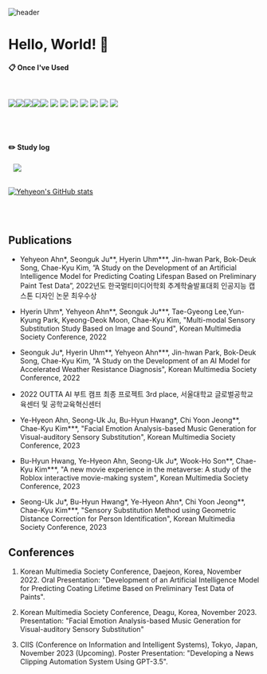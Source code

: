 ![header](https://capsule-render.vercel.app/api?type=waving&text=Yehyeon)

# Hello, World! 👋

####  :clipboard: Once I've Used 
  
 <br/>
  
<img src="https://img.shields.io/badge/JAVA-007396?style=for-the-badge&logo=Java&logoColor=white"><img src="https://img.shields.io/badge/JavaScript-F7DF1E?style=for-the-badge&logo=JavaScript&logoColor=white"><img src="https://img.shields.io/badge/Python-6DB33F?style=for-the-badge&logo=Python&logoColor=white"><img src="https://img.shields.io/badge/HTML5-E34F26?style=for-the-badge&logo=HTML5&logoColor=white"><img src="https://img.shields.io/badge/CSS3-1572B6?style=for-the-badge&logo=CSS3&logoColor=white">
<img src="https://img.shields.io/badge/MySQL-4479A1?style=for-the-badge&logo=MySQL&logoColor=white"> 
<img src="https://img.shields.io/badge/aws-232F3E?style=for-the-badge&logo=Amazon aws&logoColor=white">
<img src="https://img.shields.io/badge/Eclipse-2C2255?style=for-the-badge&logo=Eclipse%20IDE&logoColor=white">
<img src="https://img.shields.io/badge/github-181717?style=for-the-badge&logo=github&logoColor=white">
<img src="https://img.shields.io/badge/VSCode-007ACC?style=for-the-badge&logo=VisualStudioCode&logoColor=white">
<img src="https://img.shields.io/badge/PyTorch-EE4C2C?style=for-the-badge&logo=PyTorch&logoColor=white">
<img src="https://img.shields.io/badge/TensorFlow-FF6F00?style=for-the-badge&logo=TensorFlow&logoColor=white">

 
   <br/>
   <br/>
 
#### :pencil2: Study log

<a href="https://busansudal.tistory.com/">
    <img 
        src="http://img.shields.io/badge/-Tech%20Blog-655ced?style=flat&logo=github&link=https://alpox.kr"
        style="height : auto; margin-left : 10px; margin-right : 10px;"/>
</a>

 
<br/>
<br/>
  
[![Yehyeon's GitHub stats](https://github-readme-stats.vercel.app/api?username=AnYeHyeon&include_all_commits=true&theme=nord&hide_border=true&count_private=true)](https://github.com/AnYeHyeon/github-readme-stats)

<br/>
<br/>

## Publications
- Yehyeon Ahn*, Seonguk Ju**, Hyerin Uhm***, Jin-hwan Park, Bok-Deuk Song, Chae-Kyu Kim, ”A Study on the Development of an Artificial Intelligence Model for Predicting Coating Lifespan Based on Preliminary Paint Test Data”, 2022년도 한국멀티미디어학회 추계학술발표대회 인공지능 캡스톤 디자인 논문 최우수상

- Hyerin Uhm*, Yehyeon Ahn**, Seonguk Ju***, Tae-Gyeong Lee,Yun-Kyung Park, Kyeong-Deok Moon, Chae-Kyu Kim, "Multi-modal Sensory Substitution Study Based on Image and Sound", Korean Multimedia Society Conference, 2022

- Seonguk Ju*, Hyerin Uhm**, Yehyeon Ahn***, Jin-hwan Park, Bok-Deuk Song, Chae-Kyu Kim, "A Study on the Development of an AI Model for Accelerated Weather Resistance Diagnosis", Korean Multimedia Society Conference, 2022

- 2022 OUTTA AI 부트 캠프 최종 프로젝트 3rd place, 서울대학교 글로벌공학교육센터 및 공학교육혁신센터

- Ye-Hyeon Ahn, Seong-Uk Ju, Bu-Hyun Hwang*, Chi Yoon Jeong**, Chae-Kyu Kim***, "Facial Emotion Analysis-based Music Generation for Visual-auditory Sensory Substitution", Korean Multimedia Society Conference, 2023
- Bu-Hyun Hwang, Ye-Hyeon Ahn, Seong-Uk Ju*, Wook-Ho Son**, Chae-Kyu Kim***, "A new movie experience in the metaverse: A study of the Roblox interactive movie-making system", Korean Multimedia Society Conference, 2023
- ﻿Seong-Uk Ju*, Bu-Hyun Hwang*, Ye-Hyeon Ahn*, Chi Yoon Jeong**, Chae-Kyu Kim***, "﻿Sensory Substitution Method using Geometric Distance Correction for Person Identification", Korean Multimedia Society Conference, 2023

## Conferences
1. Korean Multimedia Society Conference, Daejeon, Korea, November 2022. Oral Presentation: "Development of an Artificial Intelligence Model for Predicting Coating Lifetime Based on Preliminary Test Data of Paints".

2. Korean Multimedia Society Conference, Deagu, Korea, November 2023. Presentation: "Facial Emotion Analysis-based Music Generation for Visual-auditory Sensory Substitution"

3. CIIS (Conference on Information and Intelligent Systems), Tokyo, Japan, November 2023 (Upcoming). Poster Presentation: "Developing a News Clipping Automation System Using GPT-3.5".
